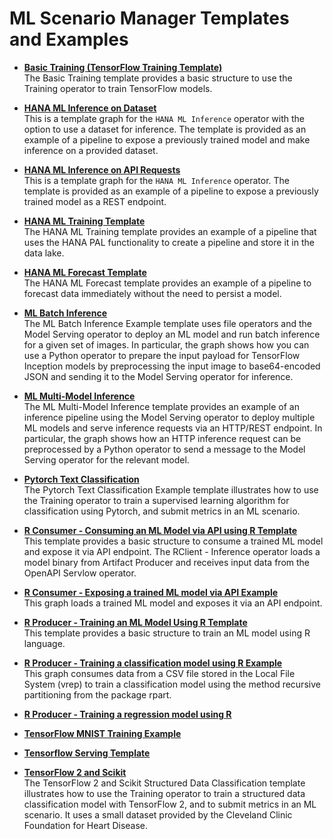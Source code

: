 <!-- loioddd565eeb5ce4b9f844f839497e102c9 -->

# ML Scenario Manager Templates and Examples

-   **[Basic Training \(TensorFlow Training Template\)](basic-training-tensorflow-training-template-0acb903.md "The Basic Training template
                                    provides a basic structure to use the Training operator to train
                                    TensorFlow models.")**  
The Basic Training template provides a basic structure to use the Training operator to train TensorFlow models.
-   **[HANA ML Inference on Dataset](hana-ml-inference-on-dataset-d854956.md "This is a template graph for the HANA ML Inference operator with the option to use a dataset
		for inference. The template is provided as an example of a pipeline to expose a previously trained model and make inference on a provided
		dataset.")**  
This is a template graph for the `HANA ML Inference` operator with the option to use a dataset for inference. The template is provided as an example of a pipeline to expose a previously trained model and make inference on a provided dataset.
-   **[HANA ML Inference on API Requests](hana-ml-inference-on-api-requests-def1b2c.md "This is a template graph for the HANA ML Inference operator. The template is provided as an
		example of a pipeline to expose a previously trained model as a REST endpoint.")**  
This is a template graph for the `HANA ML Inference` operator. The template is provided as an example of a pipeline to expose a previously trained model as a REST endpoint.
-   **[HANA ML Training Template](hana-ml-training-template-e83c21a.md "The HANA ML Training
                                    template provides an example of a pipeline that uses the HANA
                                    PAL functionality to create a pipeline and store it in the data
                                    lake.")**  
The HANA ML Training template provides an example of a pipeline that uses the HANA PAL functionality to create a pipeline and store it in the data lake.
-   **[HANA ML Forecast Template](hana-ml-forecast-template-c9a9bdb.md "The HANA ML Forecast
                                    template provides an example of a pipeline to forecast data
                                    immediately without the need to persist a model.")**  
The HANA ML Forecast template provides an example of a pipeline to forecast data immediately without the need to persist a model.
-   **[ML Batch Inference](ml-batch-inference-969d99d.md "The ML Batch
                                    Inference Example template uses file operators and the Model
                                    Serving operator to deploy an ML model and run batch inference
                                    for a given set of images. In particular, the graph shows how
                                    you can use a Python operator to prepare the input payload for
                                    TensorFlow Inception models by preprocessing the input image to
                                    base64-encoded JSON and sending it to the Model Serving operator
                                    for inference.")**  
The ML Batch Inference Example template uses file operators and the Model Serving operator to deploy an ML model and run batch inference for a given set of images. In particular, the graph shows how you can use a Python operator to prepare the input payload for TensorFlow Inception models by preprocessing the input image to base64-encoded JSON and sending it to the Model Serving operator for inference.
-   **[ML Multi-Model Inference](ml-multi-model-inference-939fabf.md "The ML Multi-Model
                                    Inference template provides an example of an inference pipeline
                                    using the Model Serving operator to deploy multiple ML models
                                    and serve inference requests via an HTTP/REST endpoint. In
                                    particular, the graph shows how an HTTP inference request can be
                                    preprocessed by a Python operator to send a message to the Model
                                    Serving operator for the relevant model.")**  
The ML Multi-Model Inference template provides an example of an inference pipeline using the Model Serving operator to deploy multiple ML models and serve inference requests via an HTTP/REST endpoint. In particular, the graph shows how an HTTP inference request can be preprocessed by a Python operator to send a message to the Model Serving operator for the relevant model.
-   **[Pytorch Text Classification](pytorch-text-classification-207104a.md "The
                                    Pytorch Text Classification Example template illustrates how to
                                    use the Training operator to train a supervised learning
                                    algorithm for classification using Pytorch, and submit metrics
                                    in an ML scenario.")**  
The Pytorch Text Classification Example template illustrates how to use the Training operator to train a supervised learning algorithm for classification using Pytorch, and submit metrics in an ML scenario.
-   **[R Consumer - Consuming an ML Model via API using R Template](r-consumer-consuming-an-ml-model-via-api-using-r-template-de83c43.md "This template provides a basic structure to consume a trained ML model and expose it via
		API endpoint. The RClient - Inference operator loads a model binary from Artifact Producer
		and receives input data from the OpenAPI Servlow operator.")**  
This template provides a basic structure to consume a trained ML model and expose it via API endpoint. The RClient - Inference operator loads a model binary from Artifact Producer and receives input data from the OpenAPI Servlow operator.
-   **[R Consumer - Exposing a trained ML model via API Example](r-consumer-exposing-a-trained-ml-model-via-api-example-6e0e7e8.md "This graph loads a trained ML model and exposes it via an API endpoint.")**  
This graph loads a trained ML model and exposes it via an API endpoint.
-   **[R Producer - Training an ML Model Using R Template](r-producer-training-an-ml-model-using-r-template-83e5c09.md "This template provides a basic structure to train an ML model using R
		language.")**  
This template provides a basic structure to train an ML model using R language.
-   **[R Producer - Training a classification model using R Example](r-producer-training-a-classification-model-using-r-example-45a787e.md "This graph consumes data from a CSV file stored in the Local File System (vrep) to train a classification model using the method recursive
		partitioning from the package rpart. ")**  
This graph consumes data from a CSV file stored in the Local File System \(vrep\) to train a classification model using the method recursive partitioning from the package rpart.
-   **[R Producer - Training a regression model using R](r-producer-training-a-regression-model-using-r-f4f0fcf.md "")**  

-   **[TensorFlow MNIST Training Example](tensorflow-mnist-training-example-e9a04a7.md "")**  

-   **[Tensorflow Serving Template](tensorflow-serving-template-1dc735a.md "")**  

-   **[TensorFlow 2 and Scikit](tensorflow-2-and-scikit-4a0bd34.md "The TensorFlow 2 and
                                    Scikit Structured Data Classification template illustrates how
                                    to use the Training operator to train a structured data
                                    classification model with TensorFlow 2, and to submit metrics in
                                    an ML scenario. It uses a small dataset provided by the
                                    Cleveland Clinic Foundation for Heart Disease.")**  
The TensorFlow 2 and Scikit Structured Data Classification template illustrates how to use the Training operator to train a structured data classification model with TensorFlow 2, and to submit metrics in an ML scenario. It uses a small dataset provided by the Cleveland Clinic Foundation for Heart Disease.

